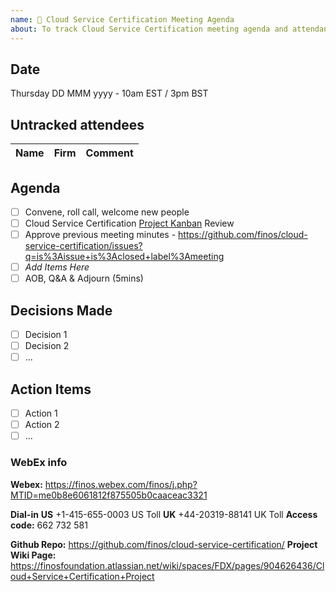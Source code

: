 ```yaml
---
name: 🤝 Cloud Service Certification Meeting Agenda
about: To track Cloud Service Certification meeting agenda and attendance
---
```


## Date
Thursday DD MMM yyyy - 10am EST / 3pm BST

## Untracked attendees
| Name | Firm | Comment |
|:---------|:------------|:-----|

## Agenda

- [ ] Convene, roll call, welcome new people
- [ ] Cloud Service Certification [Project Kanban](https://github.com/orgs/finos/projects/1) Review
- [ ] Approve previous meeting minutes - https://github.com/finos/cloud-service-certification/issues?q=is%3Aissue+is%3Aclosed+label%3Ameeting
- [ ] _Add Items Here_
- [ ] AOB, Q&A & Adjourn (5mins)

## Decisions Made
- [ ] Decision 1
- [ ] Decision 2
- [ ] ...

## Action Items
- [ ] Action 1
- [ ] Action 2
- [ ] ...

### WebEx info
**Webex:** 
https://finos.webex.com/finos/j.php?MTID=me0b8e6061812f875505b0caaceac3321

**Dial-in**
**US** +1-415-655-0003 US Toll
**UK** +44-20319-88141 UK Toll
**Access code:** 662 732 581

**Github Repo:** https://github.com/finos/cloud-service-certification/
**Project Wiki Page:** https://finosfoundation.atlassian.net/wiki/spaces/FDX/pages/904626436/Cloud+Service+Certification+Project 